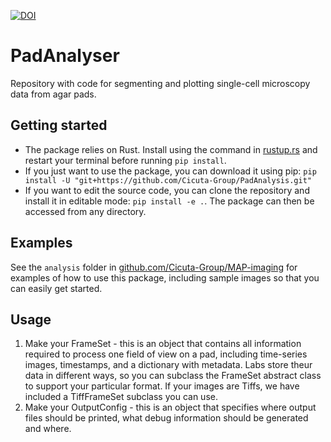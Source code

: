 [![DOI](https://zenodo.org/badge/663112132.svg)](https://zenodo.org/doi/10.5281/zenodo.10645343)

# PadAnalyser
Repository with code for segmenting and plotting single-cell microscopy data from agar pads. 

## Getting started
- The package relies on Rust. Install using the command in [rustup.rs](https://rustup.rs/) and restart your terminal before running `pip install`.
- If you just want to use the package, you can download it using pip: `pip install -U "git+https://github.com/Cicuta-Group/PadAnalysis.git"`
- If you want to edit the source code, you can clone the repository and install it in editable mode: `pip install -e .`. The package can then be accessed from any directory.

## Examples
See the `analysis` folder in [github.com/Cicuta-Group/MAP-imaging](https://github.com/Cicuta-Group/MAP-imaging) for examples of how to use this package, including sample images so that you can easily get started.  

## Usage
1. Make your FrameSet - this is an object that contains all information required to process one field of view on a pad, including time-series images, timestamps, and a dictionary with metadata. Labs store theur data in different ways, so you can subclass the FrameSet abstract class to support your particular format. If your images are Tiffs, we have included a TiffFrameSet subclass you can use. 
2. Make your OutputConfig - this is an object that specifies where output files should be printed, what debug information should be generated and where.
